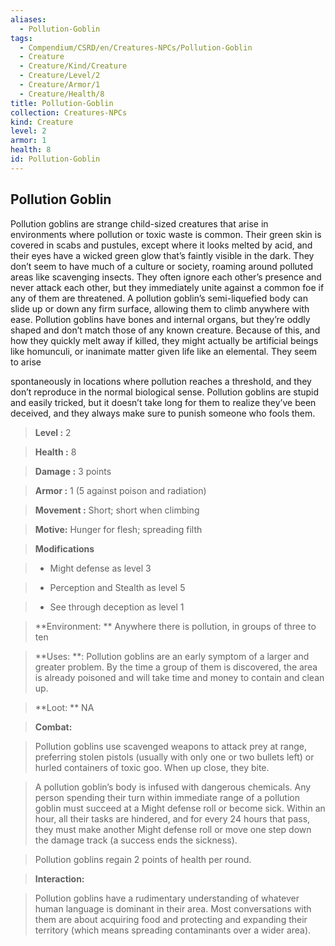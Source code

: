```yaml
---
aliases:
  - Pollution-Goblin
tags:
  - Compendium/CSRD/en/Creatures-NPCs/Pollution-Goblin
  - Creature
  - Creature/Kind/Creature
  - Creature/Level/2
  - Creature/Armor/1
  - Creature/Health/8
title: Pollution-Goblin
collection: Creatures-NPCs
kind: Creature
level: 2
armor: 1
health: 8
id: Pollution-Goblin
---
```

## Pollution Goblin  
Pollution goblins are strange child-sized creatures that arise in environments where pollution or toxic waste is common. Their green skin is covered in scabs and pustules, except where it looks melted by acid, and their eyes have a wicked green glow that’s faintly visible in the dark. They don’t seem to have much of a culture or society, roaming around polluted areas like scavenging insects. They often ignore each other’s presence and never attack each other, but they immediately unite against a common foe if any of them are threatened. A pollution goblin’s semi-liquefied body can slide up or down any firm surface, allowing them to climb anywhere with ease. Pollution goblins have bones and internal organs, but they’re oddly shaped and don’t match those of any known creature. Because of this, and how they quickly melt away if killed, they might actually be artificial beings like homunculi, or inanimate matter given life like an elemental. They seem to arise  
spontaneously in locations where pollution reaches a threshold, and they don’t reproduce in the normal biological sense. Pollution goblins are stupid and easily tricked, but it doesn’t take long for them to realize they’ve been deceived, and they always make sure to punish someone who fools them.  
   
> **Level :** 2    
> **Health :** 8   
> **Damage :** 3 points    
> **Armor :** 1 (5 against poison and radiation)   
> **Movement :** Short; short when climbing    
> **Motive:** Hunger for flesh; spreading filth   
  
> **Modifications**    
>- Might defense as level 3  
>- Perception and Stealth as level 5   
>- See through deception as level 1   
  
    
> **Environment: ** Anywhere there is pollution, in groups of three to ten   
   
> **Uses: **: Pollution goblins are an early symptom of a larger and greater problem. By the time a group of them is discovered, the area is already poisoned and will take time and money to contain and clean up.   
  
> **Loot: ** NA  
  
> **Combat:**   
>Pollution goblins use scavenged weapons to attack prey at range, preferring stolen pistols (usually with only one or two bullets left) or hurled containers of toxic goo. When up close, they bite.   
>  
>A pollution goblin’s body is infused with dangerous chemicals. Any person spending their turn within immediate range of a pollution goblin must succeed at a Might defense roll or become sick. Within an hour, all their tasks are hindered, and for every 24 hours that pass, they must make another Might defense roll or move one step down the damage track (a success ends the sickness).   
>  
>Pollution goblins regain 2 points of health per round.   
  
> **Interaction:**   
>  Pollution goblins have a rudimentary understanding of whatever human language is dominant in their area. Most conversations with them are about acquiring food and protecting and expanding their territory (which means spreading contaminants over a wider area).   
  
  
